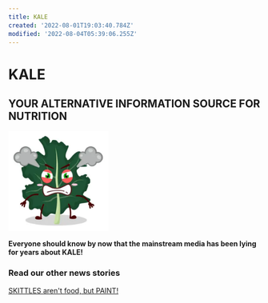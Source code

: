 ```yaml
---
title: KALE
created: '2022-08-01T19:03:40.784Z'
modified: '2022-08-04T05:39:06.255Z'
---
```


# KALE
## YOUR ALTERNATIVE INFORMATION SOURCE FOR NUTRITION

<img src="attachments/kale.png" width="200" height="200" /> 

**Everyone should know by now that the mainstream media has been lying for years about KALE!**


### Read our other news stories
[SKITTLES aren't food, but PAINT!](\SKITTLES.md)


